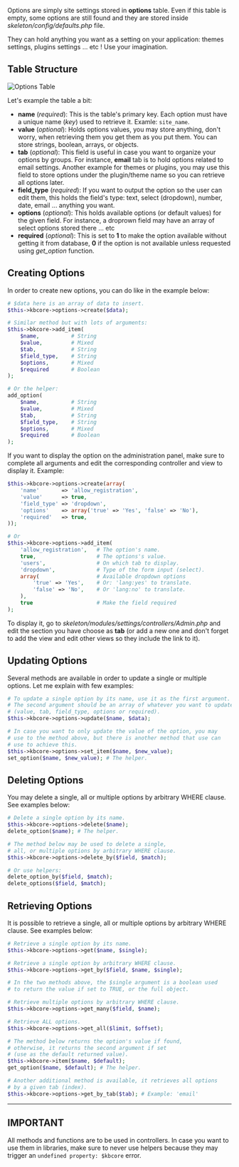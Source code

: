 Options are simply site settings stored in **options** table. Even if this table is empty, some options are still found and they are stored inside *skeleton/config/defaults.php* file.  

They can hold anything you want as a setting on your application: themes settings, plugins settings ... etc ! Use your imagination.

## Table Structure

![Options Table](https://raw.githubusercontent.com/bkader/skeleton/master/docs/table_options.png)

Let's example the table a bit:

* **name** (*required*): This is the table's primary key. Each option must have a unique name (*key*) used to retrieve it. Examle: `site_name`.
* **value** (*optional*): Holds options values, you may store anything, don't worry, when retrieving them you get them as you put them. You can store strings, boolean, arrays, or objects.
* **tab** (*optional*): This field is useful in case you want to organize your options by groups. For instance, **email** tab is to hold options related to email settings. Another example for themes or plugins, you may use this field to store options under the plugin/theme name so you can retrieve all options later.
* **field_type** (*required*): If you want to output the option so the user can edit them, this holds the field's type: text, select (dropdown), number, date, email ... anything you want.
* **options** (*optional*): This holds available options (or default values) for the given field. For instance, a droprown field may have an array of select options stored there ... etc
* **required** (*optional*): This is set to **1** to make the option available without getting it from database, **0** if the option is not available unless requested using *get_option* function.

## Creating Options

In order to create new options, you can do like in the example below:

```php
# $data here is an array of data to insert.
$this->kbcore->options->create($data);

# Similar method but with lots of arguments:
$this->bkcore->add_item(
	$name,			# String
	$value,			# Mixed
	$tab,			# String
	$field_type,	# String
	$options,		# Mixed
	$required 		# Boolean
);

# Or the helper:
add_option(
	$name,			# String
	$value,			# Mixed
	$tab,			# String
	$field_type,	# String
	$options,		# Mixed
	$required 		# Boolean
);
```

If you want to display the option on the administration panel, make sure to complete all arguments and edit the corresponding controller and view to display it. Example:

```php
$this->kbcore->options->create(array(
	'name'       => 'allow_registration',
	'value'      => true,
	'field_type' => 'dropdown',
	'options'    => array('true' => 'Yes', 'false' => 'No'),
	'required'   => true,
));

# Or
$this->kbcore->options->add_item(
	'allow_registration',	# The option's name.
	true,					# The options's value.
	'users',				# On which tab to display.
	'dropdown',				# Type of the form input (select).
	array(					# Available dropdown options
		'true' => 'Yes',	# Or: 'lang:yes' to translate.
		'false' => 'No',	# Or 'lang:no' to translate.
	),
	true					# Make the field required
);
```
To display it, go to *skeleton/modules/settings/controllers/Admin.php* and edit the section you have choose as **tab** (or add a new one and don't forget to add the view and edit other views so they include the link to it).

## Updating Options

Several methods are available in order to update a single or multiple options. Let me explain with few examples:

```php
# To update a single option by its name, use it as the first argument.
# The second argument should be an array of whatever you want to update
# (value, tab, field_type, options or required).
$this->kbcore->options->update($name, $data);

# In case you want to only update the value of the option, you may
# use to the method above, but there is another method that use can
# use to achieve this.
$this->kbcore->options->set_item($name, $new_value);
set_option($name, $new_value); # The helper.
```

## Deleting Options

You may delete a single, all or multiple options by arbitrary WHERE clause. See examples below:

```php
# Delete a single option by its name.
$this->kbcore->options->delete($name);
delete_option($name); # The helper.

# The method below may be used to delete a single,
# all, or multiple options by arbitrary WHERE clause.
$this->kbcore->options->delete_by($field, $match);

# Or use helpers:
delete_option_by($field, $match);
delete_options($field, $match);
```

## Retrieving Options

It is possible to retrieve a single, all or multiple options by arbitrary WHERE clause. See examples below:

```php
# Retrieve a single option by its name.
$this->kbcore->options->get($name, $single);

# Retrieve a single option by arbitrary WHERE clause.
$this->kbcore->options->get_by($field, $name, $single);

# In the two methods above, the $single argument is a boolean used
# to return the value if set to TRUE, or the full object.

# Retrieve multiple options by arbitrary WHERE clause.
$this->kbcore->options->get_many($field, $name);

# Retrieve ALL options.
$this->kbcore->options->get_all($limit, $offset);

# The method below returns the option's value if found, 
# otherwise, it returns the second argument if set 
# (use as the default returned value).
$this->kbcore->item($name, $default);
get_option($name, $default); # The helper.

# Another additional method is available, it retrieves all options
# by a given tab (index).
$this->kbcore->options->get_by_tab($tab); # Example: 'email'
```

---  

## IMPORTANT
All methods and functions are to be used in controllers. In case you want to use them in libraries, make sure to never use helpers because they may trigger an `undefined property: $kbcore` error.